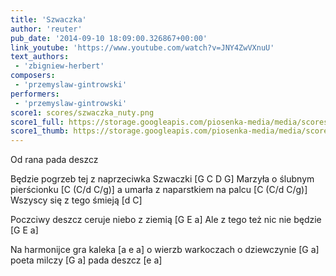 ```yaml
---
title: 'Szwaczka'
author: 'reuter'
pub_date: '2014-09-10 18:09:00.326867+00:00'
link_youtube: 'https://www.youtube.com/watch?v=JNY4ZwVXnuU'
text_authors:
 - 'zbigniew-herbert'
composers:
 - 'przemyslaw-gintrowski'
performers:
 - 'przemyslaw-gintrowski'
score1: scores/szwaczka_nuty.png
score1_full: https://storage.googleapis.com/piosenka-media/media/scores/szwaczka_nuty.png
score1_thumb: https://storage.googleapis.com/piosenka-media/media/scores/szwaczka_nuty.png.180x0_q85_upscale.jpg
---
```


Od rana pada deszcz

Będzie pogrzeb tej z naprzeciwka Szwaczki [G C D G] 
Marzyła o ślubnym pierścionku [C (C/d C/g)]
a umarła z naparstkiem na palcu [C (C/d C/g)]  
Wszyscy się z tego śmieją [d C]

Poczciwy deszcz ceruje niebo z ziemią [G E a]
Ale z tego też nic nie będzie [G E a]

Na harmonijce gra kaleka [a e a] 
o wierzb warkoczach o dziewczynie [G a] 
poeta milczy [G a]
pada deszcz [e a]